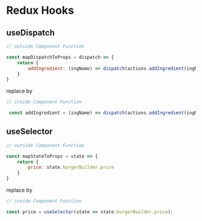 # Redux Hooks

## useDispatch

```javascript
// outside Component Function

const mapDispatchToProps = dispatch => {
    return {
        addIngredient: (ingName) => dispatch(actions.addIngredient(ingName)),
    }
}
```

replace by

```javascript
// inside Component Function

 const addIngredient = (ingName) => dispatch(actions.addIngredient(ingName));
```

## useSelector

```javascript
// outside Component Function

const mapStateToProps = state => {
    return {
        price: state.burgerBuilder.price
    }
}
```

replace by

```javascript
// inside Component Function

const price = useSelector(state => state.burgerBuilder.price);
```